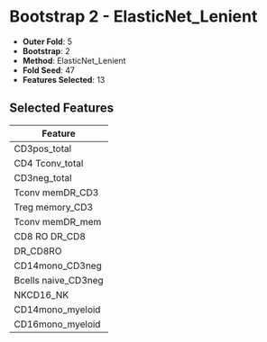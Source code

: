 # Bootstrap 2 - ElasticNet_Lenient

- **Outer Fold**: 5
- **Bootstrap**: 2
- **Method**: ElasticNet_Lenient
- **Fold Seed**: 47
- **Features Selected**: 13

## Selected Features

| Feature |
|---------|
| CD3pos_total |
| CD4 Tconv_total |
| CD3neg_total |
| Tconv memDR_CD3 |
| Treg memory_CD3 |
| Tconv memDR_mem |
| CD8 RO DR_CD8 |
| DR_CD8RO |
| CD14mono_CD3neg |
| Bcells naive_CD3neg |
| NKCD16_NK |
| CD14mono_myeloid |
| CD16mono_myeloid |
